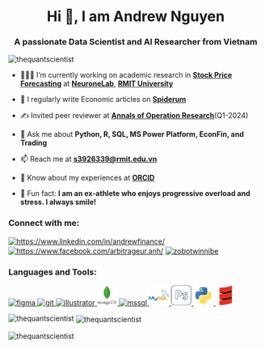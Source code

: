 <h1 align="center">Hi 👋, I am Andrew Nguyen</h1>
<h3 align="center">A passionate Data Scientist and AI Researcher from Vietnam</h3>

<p align="left"> <img src="https://komarev.com/ghpvc/?username=thequantscientist&label=Profile%20views&color=0e75b6&style=flat" alt="thequantscientist" /> </p>

- 👨🏻‍💻 I’m currently working on academic research in **[Stock Price Forecasting](https://www.researchgate.net/publication/376721876_Long_Short-Term_Memory_Architectures_Towards_a_Superlative_Tech_Stock_Price_Forecasting_Model_for_Sustainable_Economic_Prosperity?_sg%5B0%5D=00OIL-uAsoJ2f7xn2JS5cJeukN0PC9_0b_QbY1xHg9f0ez0DueuNm76gabHjAx8HVNcZDPgiX3SJDdnTRRIz-1S1l9QmIwwYntj6hjA7.d4YtNDCBO7qaTZ2id01jYNGiIJHcUroc2ByMJR--Ge-GUDjxfqgO8GJN2CTAH17A5nQAcM3vCJv6iv4wanEcIw&_tp=eyJjb250ZXh0Ijp7ImZpcnN0UGFnZSI6InB1YmxpY2F0aW9uIiwicGFnZSI6InByb2ZpbGUiLCJwcmV2aW91c1BhZ2UiOiJwcm9maWxlIiwicG9zaXRpb24iOiJwYWdlQ29udGVudCJ9fQ)** at **[NeuroneLab](https://www.researchgate.net/lab/NeuroneLab-Anh-Q-Nguyen)**, **[RMIT University](https://www.rmit.edu.au/about/facts-figures/reputation-and-rankings)**
  
- 📝 I regularly write Economic articles on **[Spiderum](https://spiderum.com/nguoi-dung/andrewnguyen)**

- ✍️ Invited peer reviewer at **[Annals of Operation Research](https://link.springer.com/journal/10479)**(Q1-2024)

- 💬 Ask me about **Python, R, SQL, MS Power Platform, EconFin, and Trading**

- 📫 Reach me at **s3926339@rmit.edu.vn**

- 📄 Know about my experiences at **[ORCID](https://orcid.org/my-orcid?orcid=0009-0008-0702-743X)**

- 🏈 Fun fact: **I am an ex-athlete who enjoys progressive overload and stress. I always smile!**

<h3 align="left">Connect with me:</h3>
<p align="left">
<a href="https://linkedin.com/in/https://www.linkedin.com/in/andrewfinance/" target="blank"><img align="center" src="https://raw.githubusercontent.com/rahuldkjain/github-profile-readme-generator/master/src/images/icons/Social/linked-in-alt.svg" alt="https://www.linkedin.com/in/andrewfinance/" height="30" width="40" /></a>
<a href="https://fb.com/https://www.facebook.com/arbitrageur.anh/" target="blank"><img align="center" src="https://raw.githubusercontent.com/rahuldkjain/github-profile-readme-generator/master/src/images/icons/Social/facebook.svg" alt="https://www.facebook.com/arbitrageur.anh/" height="30" width="40" /></a>
<a href="https://instagram.com/zobotwinnibe" target="blank"><img align="center" src="https://raw.githubusercontent.com/rahuldkjain/github-profile-readme-generator/master/src/images/icons/Social/instagram.svg" alt="zobotwinnibe" height="30" width="40" /></a>
</p>

<h3 align="left">Languages and Tools:</h3>
<p align="left"> <a href="https://www.figma.com/" target="_blank" rel="noreferrer"> <img src="https://www.vectorlogo.zone/logos/figma/figma-icon.svg" alt="figma" width="40" height="40"/> </a> <a href="https://git-scm.com/" target="_blank" rel="noreferrer"> <img src="https://www.vectorlogo.zone/logos/git-scm/git-scm-icon.svg" alt="git" width="40" height="40"/> </a> <a href="https://www.adobe.com/in/products/illustrator.html" target="_blank" rel="noreferrer"> <img src="https://www.vectorlogo.zone/logos/adobe_illustrator/adobe_illustrator-icon.svg" alt="illustrator" width="40" height="40"/> </a> <a href="https://www.mongodb.com/" target="_blank" rel="noreferrer"> <img src="https://raw.githubusercontent.com/devicons/devicon/master/icons/mongodb/mongodb-original-wordmark.svg" alt="mongodb" width="40" height="40"/> </a> <a href="https://www.microsoft.com/en-us/sql-server" target="_blank" rel="noreferrer"> <img src="https://www.svgrepo.com/show/303229/microsoft-sql-server-logo.svg" alt="mssql" width="40" height="40"/> </a> <a href="https://www.mysql.com/" target="_blank" rel="noreferrer"> <img src="https://raw.githubusercontent.com/devicons/devicon/master/icons/mysql/mysql-original-wordmark.svg" alt="mysql" width="40" height="40"/> </a> <a href="https://www.photoshop.com/en" target="_blank" rel="noreferrer"> <img src="https://raw.githubusercontent.com/devicons/devicon/master/icons/photoshop/photoshop-line.svg" alt="photoshop" width="40" height="40"/> </a> <a href="https://www.python.org" target="_blank" rel="noreferrer"> <img src="https://raw.githubusercontent.com/devicons/devicon/master/icons/python/python-original.svg" alt="python" width="40" height="40"/> </a> <a href="https://www.scala-lang.org" target="_blank" rel="noreferrer"> <img src="https://raw.githubusercontent.com/devicons/devicon/master/icons/scala/scala-original.svg" alt="scala" width="40" height="40"/> </a> 
<a href="https://www.r-project.org/" target="_blank" rel="noreferrer<img src="https://www.r-project.org/logo/Rlogo.svg" alt="R" width="40" height="40"/> </a> </p>

<p><img align="left" src="https://github-readme-stats.vercel.app/api/top-langs?username=thequantscientist&show_icons=true&locale=en&layout=compact" alt="thequantscientist" /></p>

<p>&nbsp;<img align="center" src="https://github-readme-stats.vercel.app/api?username=thequantscientist&show_icons=true&locale=en" alt="thequantscientist" /></p>

<p><img align="center" src="https://github-readme-streak-stats.herokuapp.com/?user=thequantscientist&" alt="thequantscientist" /></p>
